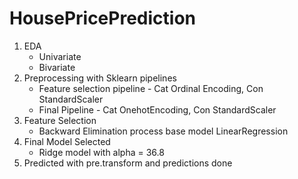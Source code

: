 # HousePricePrediction
1. EDA
    * Univariate
    * Bivariate
2. Preprocessing with Sklearn pipelines
    * Feature selection pipeline - Cat Ordinal Encoding, Con StandardScaler
    * Final Pipeline - Cat OnehotEncoding, Con StandardScaler
3. Feature Selection
    * Backward Elimination process base model LinearRegression
4. Final Model Selected 
    * Ridge model with alpha = 36.8
5. Predicted with pre.transform and predictions done

